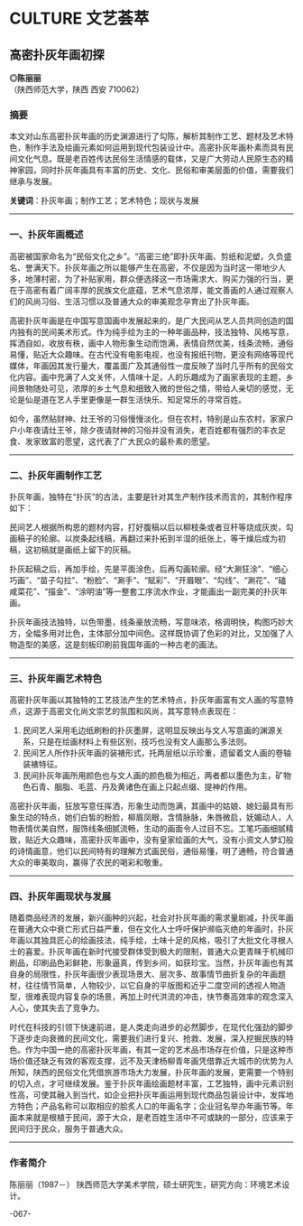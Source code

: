 # CULTURE 文艺荟萃  
## 高密扑灰年画初探  
**◎陈丽丽**  
（陕西师范大学，陕西 西安 710062）

### 摘要  
本文对山东高密扑灰年画的历史渊源进行了勾陈，解析其制作工艺、题材及艺术特色，制作手法及绘画元素如何运用到现代包装设计中。高密扑灰年画朴素而具有民间文化气息。既是老百姓传达民俗生活情感的载体，又是广大劳动人民原生态的精神家园，同时扑灰年画具有丰富的历史、文化、民俗和审美层面的价值，需要我们继承与发展。  

**关键词**：扑灰年画；制作工艺；艺术特色；现状与发展  

---

### 一、扑灰年画概述  
高密被国家命名为“民俗文化之乡”。“高密三绝”即扑灰年画、剪纸和泥塑，久负盛名、誉满天下。扑灰年画之所以能够产生在高密，不仅是因为当时这一带地少人多，地薄村密，为了补贴家用，群众便选择这一市场需求大、购买力强的行当，更在于高密有着广阔丰厚的民族文化底蕴，艺术气息浓厚，能文善画的人通过观察人们的风尚习俗、生活习惯以及普通大众的审美观念孕育出了扑灰年画。  

高密扑灰年画是在中国写意国画中发展起来的，是广大民间从艺人员共同创造的国内独有的民间美术形式。作为纯手绘为主的一种年画品种，技法独特、风格写意，挥洒自如，收放有秩，画中人物形象生动而饱满，表情自然优美，线条流畅，通俗易懂，贴近大众趣味。在古代没有电影电视，也没有报纸刊物，更没有网络等现代媒体，年画因其发行量大，覆盖面广及其通俗性一度反映了当时几乎所有的民俗文化内容。画中充满了人文关怀，人情味十足，人的乐趣成为了画家表现的主题，乡间景物随处可见，浓厚的乡土气息和细致入微的世俗之情，带给人亲切的感觉，无论是仙是道在艺人手里更像是一群生活快乐、知足常乐的寻常百姓。  

如今，虽然贴财神、灶王爷的习俗慢慢淡化，但在农村，特别是山东农村，家家户户小年夜请灶王爷，除夕夜请财神的习俗并没有消失，老百姓都有强烈的丰衣足食、发家致富的愿望，这代表了广大民众的最朴素的愿望。  

---

### 二、扑灰年画制作工艺  
扑灰年画，独特在“扑灰”的古法，主要是针对其生产制作技术而言的，其制作程序如下：  

民间艺人根据所构思的题材内容，打好腹稿以后以柳枝条或者豆秆等烧成灰炭，勾画稿子的轮廓。以炭条起线稿，再翻过来扑拓到半湿的纸张上，等干燥后成为初稿，这初稿就是画纸上留下的灰稿。  

扑灰起稿之后，再加手绘，先是平面涂色，后再勾画轮廓。经“大涮狂涂”、“细心巧画”、“苗子勾拉”、“粉脸”、“涮手”、“赋彩”、“开眉眼”、“勾线”、“涮花”、“磕咸菜花”、“描金”、“涂明油”等一整套工序流水作业，才能画出一副完美的扑灰年画。  

扑灰年画技法独特，以色带墨，线条豪放流畅，写意味浓，格调明快，构图巧妙大方，全幅多用对比色，主体部分加中间色。这样既协调了色彩的对比，又加强了人物造型的美感，这是刻板印刷前我国年画的一种古老的画法。  

---

### 三、扑灰年画艺术特色  
高密扑灰年画以其独特的工艺技法产生的艺术特点，扑灰年画富有文人画的写意特点，这源于高密文化尚文崇艺的氛围和风尚，其写意特点表现在：  

1. 民间艺人采用毛边纸刷粉的扑灰墨屏，这明显反映出与文人写意画的渊源关系，只是在绘画材料上有些区别，技巧也没有文人画那么多法则。  
2. 民间艺人所作扑灰年画的装裱形式，托两层纸以示珍重，遗留着文人画的卷轴装裱特征。  
3. 民间扑灰年画所用颜色也与文人画的颜色极为相近，两者都以墨色为主，矿物色石青、胭脂、毛蓝、丹及黄诸色在画上只起点缀、提神的作用。  

高密扑灰年画，狂放写意任挥洒，形象生动而饱满，其画中的姑娘、媳妇最具有形象生动的特点，她们白皙的粉脸，柳眉凤眼，含情脉脉，朱唇微启，妩媚动人，人物表情优美自然，服饰线条细腻流畅，生动的画面令人过目不忘。工笔巧画细腻精致，贴近大众趣味，高密扑灰年画中，没有皇家绘画的大气，没有小资文人梦幻般的诗情画意，他们以民间特有的理解方式画民俗，通俗易懂，明了通畅，符合普通大众的审美取向，赢得了农民的喝彩和敬重。  

---

### 四、扑灰年画现状与发展  
随着商品经济的发展，新兴画种的兴起，社会对扑灰年画的需求量剧减，扑灰年画在普通大众中衰亡形式日益严重，但在文化人士呼吁保护濒临灭绝的年画时，扑灰年画以其独具匠心的绘画技法，纯手绘，土味十足的风格，吸引了大批文化寻根人士的喜爱。扑灰年画在新时代接受群体受到极大的限制，普通大众更青睐于机械印刷品，印刷品色彩鲜艳，形象逼真，传到乡间，如获珍宝。当然，扑灰年画也有其自身的局限性，扑灰年画很少表现场景大、层次多、故事情节曲折复杂的年画题材，往往情节简单，人物较少，以它自身的平版图和近乎二度空间的透视人物造型，很难表现内容复杂的场景，再加上时代洪流的冲击，快节奏高效率的观念深入人心，使其失去了竞争力。  

时代在科技的引领下快速前进，是人类走向进步的必然脚步，在现代化强劲的脚步下逐步走向衰微的民间文化，需要我们进行复兴、抢救、发展，深入挖掘民族的特色。作为中国一绝的高密扑灰年画，有其一定的艺术品市场存在价值，只是这种市场价值还缺乏有效的客观支撑，远不及天津杨柳青年画凭借靠近大城市的优势为人所知，陕西的民俗文化凭借旅游市场大力发展，扑灰年画的发展，更需要一个特别的切入点，才可继续发展。鉴于扑灰年画绘画题材丰富，工艺独特，画中元素识别性高，可使其融入到当代，如企业把扑灰年画运用到现代商品包装设计中，发挥地方特色；产品名称可以取相应的脍炙人口的年画名字；企业冠名举办年画节等。年画本来就是根植于民间，源于大众，是老百姓生活中不可或缺的一部分，应该来于民间归于民众，服务于普通大众。  

---

### 作者简介  
陈丽丽（1987－） 陕西师范大学美术学院，硕士研究生，研究方向：环境艺术设计。  

-067-